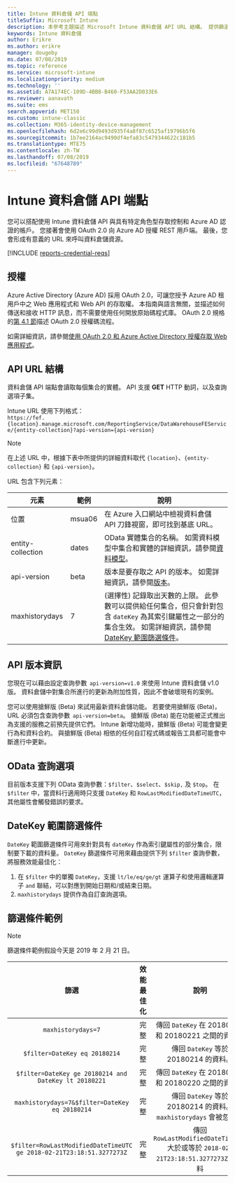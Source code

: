 ```yaml
---
title: Intune 資料倉儲 API 端點
titleSuffix: Microsoft Intune
description: 本參考主題描述 Microsoft Intune 資料倉儲 API URL 結構。 提供篩選條件範例。
keywords: Intune 資料倉儲
author: Erikre
ms.author: erikre
manager: dougeby
ms.date: 07/08/2019
ms.topic: reference
ms.service: microsoft-intune
ms.localizationpriority: medium
ms.technology: ''
ms.assetid: A7A174EC-109D-4BB8-B460-F53AA2D033E6
ms.reviewer: aanavath
ms.suite: ems
search.appverid: MET150
ms.custom: intune-classic
ms.collection: M365-identity-device-management
ms.openlocfilehash: 6d2e6c99d9493d935f4a8f87c6525af19796b5f6
ms.sourcegitcommit: 1b7ee2164ac9490df4efa83c5479344622c181b5
ms.translationtype: MTE75
ms.contentlocale: zh-TW
ms.lasthandoff: 07/08/2019
ms.locfileid: "67648789"
---
```

# <a name="intune-data-warehouse-api-endpoint"></a>Intune 資料倉儲 API 端點

您可以搭配使用 Intune 資料倉儲 API 與具有特定角色型存取控制和 Azure AD 認證的帳戶。 您接著會使用 OAuth 2.0 向 Azure AD 授權 REST 用戶端。 最後，您會形成有意義的 URL 來呼叫資料倉儲資源。

[!INCLUDE [reports-credential-reqs](./includes/reports-credential-reqs.md)]

## <a name="authorization"></a>授權

Azure Active Directory (Azure AD) 採用 OAuth 2.0，可讓您授予 Azure AD 租用戶中之 Web 應用程式和 Web API 的存取權。 本指南與語言無關，並描述如何傳送和接收 HTTP 訊息，而不需要使用任何開放原始碼程式庫。 OAuth 2.0 規格的[第 4.1 節](https://tools.ietf.org/html/rfc6749#section-4.1)描述 OAuth 2.0 授權碼流程。

如需詳細資訊，請參閱[使用 OAuth 2.0 和 Azure Active Directory 授權存取 Web 應用程式](https://docs.microsoft.com/azure/active-directory/develop/active-directory-protocols-oauth-code)。

## <a name="api-url-structure"></a>API URL 結構

資料倉儲 API 端點會讀取每個集合的實體。 API 支援 **GET** HTTP 動詞，以及查詢選項子集。

Intune URL 使用下列格式：  
`https://fef.{location}.manage.microsoft.com/ReportingService/DataWarehouseFEService/{entity-collection}?api-version={api-version}`

> [!NOTE]
> 在上述 URL 中，根據下表中所提供的詳細資料取代 `{location}`、`{entity-collection}` 和 `{api-version}`。

URL 包含下列元素：

| 元素 | 範例 | 說明 |
|-------------------|------------|--------------------------------------------------------------------------------------------------------------------|
| 位置 | msua06 | 在 Azure 入口網站中檢視資料倉儲 API 刀鋒視窗，即可找到基底 URL。 |
| entity-collection | dates | OData 實體集合的名稱。 如需資料模型中集合和實體的詳細資訊，請參閱[資料模型](reports-ref-data-model.md)。 |
| api-version | beta | 版本是要存取之 API 的版本。 如需詳細資訊，請參閱[版本](reports-api-url.md#api-version-information)。 |
| maxhistorydays | 7 | (選擇性) 記錄取出天數的上限。 此參數可以提供給任何集合，但只會針對包含 `dateKey` 為其索引鍵屬性之一部分的集合生效。 如需詳細資訊，請參閱 [DateKey 範圍篩選條件](reports-api-url.md#datekey-range-filters)。 |

## <a name="api-version-information"></a>API 版本資訊

您現在可以藉由設定查詢參數  `api-version=v1.0` 來使用 Intune 資料倉儲 v1.0 版。 資料倉儲中對集合所進行的更新為附加性質，因此不會破壞現有的案例。

您可以使用搶鮮版 (Beta) 來試用最新資料倉儲功能。 若要使用搶鮮版 (Beta)，URL 必須包含查詢參數  `api-version=beta`。 搶鮮版 (Beta) 能在功能被正式推出為支援的服務之前預先提供它們。 Intune 新增功能時，搶鮮版 (Beta) 可能會變更行為和資料合約。 與搶鮮版 (Beta) 相依的任何自訂程式碼或報告工具都可能會中斷進行中更新。

## <a name="odata-query-options"></a>OData 查詢選項

目前版本支援下列 OData 查詢參數：`$filter`、`$select`、`$skip,` 及 `$top`。 在 `$filter` 中，當資料行適用時只支援 `DateKey` 和 `RowLastModifiedDateTimeUTC`，其他屬性會觸發錯誤的要求。

## <a name="datekey-range-filters"></a>DateKey 範圍篩選條件

`DateKey` 範圍篩選條件可用來針對具有 `dateKey` 作為索引鍵屬性的部分集合，限制要下載的資料量。 `DateKey` 篩選條件可用來藉由提供下列 `$filter` 查詢參數，將服務效能最佳化：

1. 在 `$filter` 中的單獨 `DateKey`，支援 `lt/le/eq/ge/gt` 運算子和使用邏輯運算子 `and` 聯結，可以對應到開始日期和/或結束日期。
2. `maxhistorydays` 提供作為自訂查詢選項。<br>

## <a name="filter-examples"></a>篩選條件範例

> [!NOTE]
> 篩選條件範例假設今天是 2019 年 2 月 21 日。

|                             篩選                             |           效能最佳化           |                                          說明                                          |
|:--------------------------------------------------------------:|:--------------------------------------------:|:---------------------------------------------------------------------------------------------:|
|    `maxhistorydays=7`                                            |    完整                                      |    傳回 `DateKey` 在 20180214 和 20180221 之間的資料。                                     |
|    `$filter=DateKey eq 20180214`                                 |    完整                                      |    傳回 `DateKey` 等於 20180214 的資料。                                                    |
|    `$filter=DateKey ge 20180214 and DateKey lt 20180221`         |    完整                                      |    傳回 `DateKey` 在 20180214 和 20180220 之間的資料。                                     |
|    `maxhistorydays=7&$filter=DateKey eq 20180214`                |    完整                                      |    傳回 `DateKey` 等於 20180214 的資料。 `maxhistorydays` 會被忽略。                            |
|    `$filter=RowLastModifiedDateTimeUTC ge 2018-02-21T23:18:51.3277273Z`                                |    完整                                       |    傳回 `RowLastModifiedDateTimeUTC` 大於或等於 `2018-02-21T23:18:51.3277273Z` 的資料                             |
